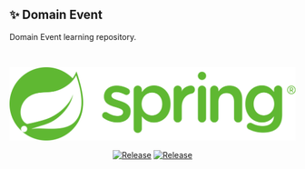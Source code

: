 ## ✨ Domain Event 

Domain Event learning repository. 

<br/>

![image](./resource/images/spring_logo.svg.png)


<div align="center">

[![Release](https://img.shields.io/badge/-%F0%9F%93%9A%20Event_Storming-brightgreen)](https://spring.io/blog/2018/04/11/event-storming-and-spring-with-a-splash-of-ddd)
[![Release](https://img.shields.io/badge/-🚀_Event_Driven-green)](https://spring.io/event-driven)
</div>
